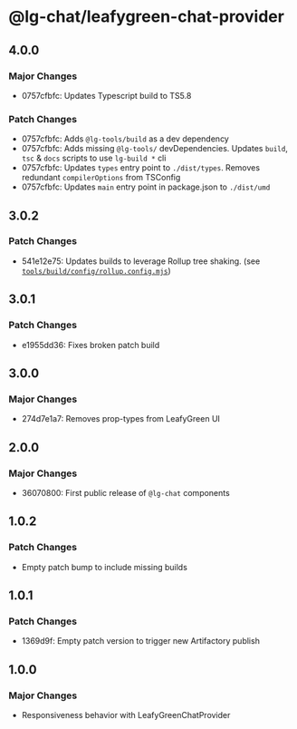 # @lg-chat/leafygreen-chat-provider

## 4.0.0

### Major Changes

- 0757cfbfc: Updates Typescript build to TS5.8

### Patch Changes

- 0757cfbfc: Adds `@lg-tools/build` as a dev dependency
- 0757cfbfc: Adds missing `@lg-tools/` devDependencies.
  Updates `build`, `tsc` & `docs` scripts to use `lg-build *` cli
- 0757cfbfc: Updates `types` entry point to `./dist/types`.
  Removes redundant `compilerOptions` from TSConfig
- 0757cfbfc: Updates `main` entry point in package.json to `./dist/umd`

## 3.0.2

### Patch Changes

- 541e12e75: Updates builds to leverage Rollup tree shaking. (see [`tools/build/config/rollup.config.mjs`](https://github.com/mongodb/leafygreen-ui/blob/main/tools/build/config/rollup.config.mjs))

## 3.0.1

### Patch Changes

- e1955dd36: Fixes broken patch build

## 3.0.0

### Major Changes

- 274d7e1a7: Removes prop-types from LeafyGreen UI

## 2.0.0

### Major Changes

- 36070800: First public release of `@lg-chat` components

## 1.0.2

### Patch Changes

- Empty patch bump to include missing builds

## 1.0.1

### Patch Changes

- 1369d9f: Empty patch version to trigger new Artifactory publish

## 1.0.0

### Major Changes

- Responsiveness behavior with LeafyGreenChatProvider
